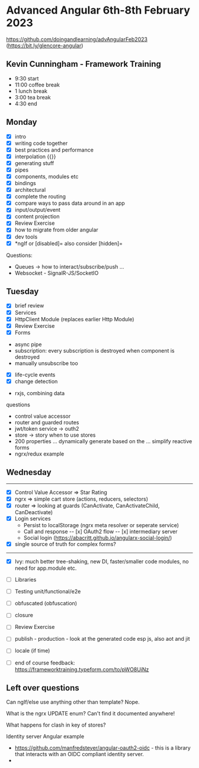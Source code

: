 # Advanced Angular 6th-8th February 2023

https://github.com/doingandlearning/advAngularFeb2023
(https://bit.ly/glencore-angular)


## Kevin Cunningham - Framework Training

- 9:30 start
- 11:00 coffee break
- 1 lunch break
- 3:00 tea break
- 4:30 end

## Monday
- [x] intro
- [x] writing code together
- [x] best practices and performance
- [x] interpolation {{}}
- [x] generating stuff
- [x] pipes
- [x] components, modules etc
- [x] bindings
- [x] architectural
- [x] complete the routing
- [x] compare ways to pass data around in an app
- [x] input/output/event
- [x] content projection
- [x] Review Exercise
- [x] how to migrate from older angular
- [x] dev tools
- [x] *ngIf or [disabled]= also consider [hidden]=

Questions:
- Queues -> how to interact/subscribe/push ... 
- Websocket - SignalR-JS/SocketIO

## Tuesday
- [x] brief review
- [x] Services
- [x] HttpClient Module (replaces earlier Http Module)
- [x] Review Exercise
- [x] Forms
- async pipe
- subscription: every subscription is destroyed when component is destroyed
- manually unsubscribe too
- [x] life-cycle events
- [x] change detection
- rxjs, combining data

 questions
- control value accessor
- router and guarded routes
- jwt/token service -> outh2
- store -> story when to use stores
- 200 properties ... dynamically generate based on the ... simplify reactive forms
- ngrx/redux example

## Wednesday
---
- [x] Control Value Accessor => Star Rating
- [x] ngrx => simple cart store (actions, reducers, selectors)
- [x] router => looking at guards (CanActivate, CanActivateChild, CanDeactivate)
- [x] Login services
	- Persist to localStorage (ngrx meta resolver or seperate service)
	- Call and response -- [x] OAuth2 flow -- [x] intermediary server
	- Social login (https://abacritt.github.io/angularx-social-login/)
- [x] single source of truth for complex forms? 
---
- [x] Ivy: much better tree-shaking, new DI, faster/smaller code modules, no need for app.module etc.
- [ ] Libraries
- [ ] Testing unit/functional/e2e
- [ ] obfuscated (obfuscation)
- [ ] closure
- [ ] Review Exercise
- [ ] publish - production - look at the generated code esp js, also aot and jit
- [ ] locale (if time)
- [ ] end of course feedback: https://frameworktraining.typeform.com/to/pWO8UiNz



## Left over questions

Can ngIf/else use anything other than template? 
	Nope.

What is the ngrx UPDATE enum?
  Can't find it documented anywhere!

What happens for clash in key of stores?
  

Identity server Angular example
  - https://github.com/manfredsteyer/angular-oauth2-oidc - this is a library that interacts with an OIDC compliant identity server.
  - 
  
